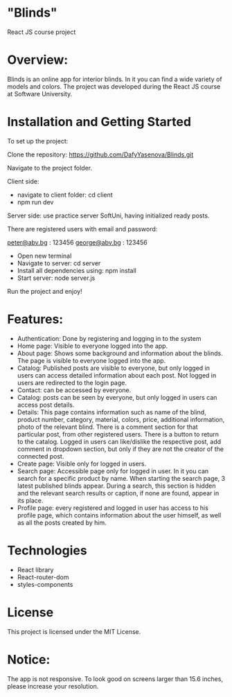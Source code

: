 # "Blinds"
React JS course project

# Overview:
Blinds is an online app for interior blinds. In it you can find a wide variety of models and colors. 
The project was developed during the React JS course at Software University.

# Installation and Getting Started
To set up the project:

Clone the repository: https://github.com/DafyYasenova/Blinds.git

Navigate to the project folder.

Client side:
- navigate to client folder: cd client
- npm run dev

Server side: use practice server SoftUni, having initialized ready posts.

There are registered users with email and password:

peter@abv.bg : 123456
george@abv.bg : 123456

- Open new terminal
- Navigate to server: cd server
- Install all dependencies using: npm install
- Start server: node server.js

Run the project and enjoy!


# Features:
- Authentication: Done by registering and logging in to the system
- Home page: Visible to everyone logged into the app.
- About page: Shows some background and information about the blinds. The page is visible to everyone logged into the app.
- Catalog: Published posts are visible to everyone, but only logged in users can access detailed information about each post. Not logged in users are redirected to the login page.
- Contact: can be accessed by everyone.
- Catalog: posts can be seen by everyone, but only logged in users can access post details.
- Details: This page contains information such as name of the blind, product number, category, material, colors, price, additional information, photo of the relevant blind. There is a comment section for that particular post, from other registered users. There is a button to return to the catalog.
Logged in users can like/dislike the respective post, add comment in dropdown section, but only if they are not the creator of the connected post.
- Create page: Visible only for logged in users.
- Search page: Accessible page only for logged in user. In it you can search for a specific product by name.
When starting the search page, 3 latest published blinds appear. During a search, this section is hidden and the relevant search results or caption, if none are found, appear in its place.
- Profile page: every registered and logged in user has access to his profile page, which contains information about the user himself, as well as all the posts created by him.

# Technologies
- React library
- React-router-dom
- styles-components
# License
This project is licensed under the MIT License.
# Notice:
The app is not responsive. To look good on screens larger than 15.6 inches, please increase your resolution.
